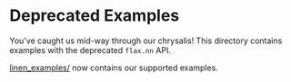 # Deprecated Examples

You've caught us mid-way through our chrysalis! This directory
contains examples with the deprecated `flax.nn` API.

[linen_examples/](../linen_examples) now contains our supported examples.
